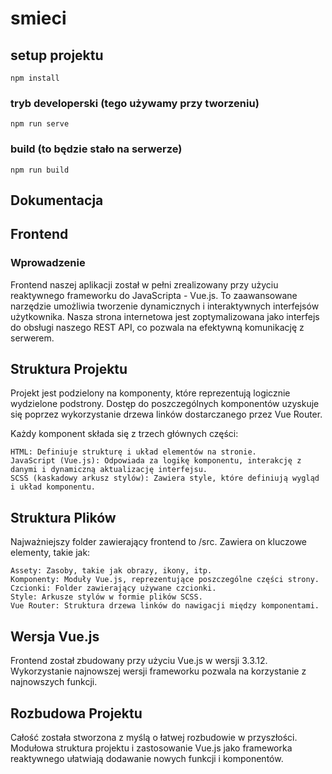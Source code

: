 # smieci

## setup projektu
```
npm install
```

### tryb developerski (tego używamy przy tworzeniu)
```
npm run serve
```

### build (to będzie stało na serwerze)
```
npm run build
```

## Dokumentacja

## Frontend

### Wprowadzenie

Frontend naszej aplikacji został w pełni zrealizowany przy użyciu reaktywnego frameworku do JavaScripta - Vue.js. To zaawansowane narzędzie umożliwia tworzenie dynamicznych i interaktywnych interfejsów użytkownika. Nasza strona internetowa jest zoptymalizowana jako interfejs do obsługi naszego REST API, co pozwala na efektywną komunikację z serwerem.

## Struktura Projektu

Projekt jest podzielony na komponenty, które reprezentują logicznie wydzielone podstrony. Dostęp do poszczególnych komponentów uzyskuje się poprzez wykorzystanie drzewa linków dostarczanego przez Vue Router.

Każdy komponent składa się z trzech głównych części:

    HTML: Definiuje strukturę i układ elementów na stronie.
    JavaScript (Vue.js): Odpowiada za logikę komponentu, interakcję z danymi i dynamiczną aktualizację interfejsu.
    SCSS (kaskadowy arkusz stylów): Zawiera style, które definiują wygląd i układ komponentu.

## Struktura Plików

Najważniejszy folder zawierający frontend to /src. Zawiera on kluczowe elementy, takie jak:

    Assety: Zasoby, takie jak obrazy, ikony, itp.
    Komponenty: Moduły Vue.js, reprezentujące poszczególne części strony.
    Czcionki: Folder zawierający używane czcionki.
    Style: Arkusze stylów w formie plików SCSS.
    Vue Router: Struktura drzewa linków do nawigacji między komponentami.

## Wersja Vue.js

Frontend został zbudowany przy użyciu Vue.js w wersji 3.3.12. Wykorzystanie najnowszej wersji frameworku pozwala na korzystanie z najnowszych funkcji.

## Rozbudowa Projektu

Całość została stworzona z myślą o łatwej rozbudowie w przyszłości. Modułowa struktura projektu i zastosowanie Vue.js jako frameworka reaktywnego ułatwiają dodawanie nowych funkcji i komponentów.